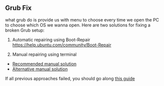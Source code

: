 ## Grub Fix
what grub do is provide us with menu to choose every time we open the PC to choose which OS we wanna open.
Here are two solutions for fixing a broken Grub setup:

1. Automatic repairing using Boot-Repair
https://help.ubuntu.com/community/Boot-Repair

2. Manual repairing using terminal
  - [Recommended manual solution](https://www.howtogeek.com/114884/how-to-repair-grub2-when-ubuntu-wont-boot/)
  - [Alternative manual solution](https://help.ubuntu.com/community/RecoveringUbuntuAfterInstallingWindows)

If all previous approaches failed, you should go along [this guide](http://askubuntu.com/questions/88384/how-can-i-repair-grub-how-to-get-ubuntu-back-after-installing-windows)
